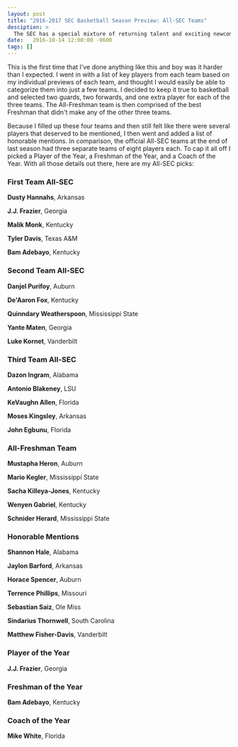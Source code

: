 ```yaml
---
layout: post
title: "2016-2017 SEC Basketball Season Preview: All-SEC Teams"
desciption: >
  The SEC has a special mixture of returning talent and exciting newcomers, which makes deciding All-SEC teams quite the challenge.
date:   2016-10-14 12:00:00 -0600
tags: []
---
```

This is the first time that I've done anything like this and boy was it harder than I expected. I went in with a list of key players from each team based on my individual previews of each team, and thought I would easily be able to categorize them into just a few teams. I decided to keep it true to basketball and selected two guards, two forwards, and one extra player for each of the three teams. The All-Freshman team is then comprised of the best Freshman that didn't make any of the other three teams.

Because I filled up these four teams and then still felt like there were several players that deserved to be mentioned, I then went and added a list of honorable mentions. In comparison, the official All-SEC teams at the end of last season had three separate teams of eight players each. To cap it all off I picked a Player of the Year, a Freshman of the Year, and a Coach of the Year. With all those details out there, here are my All-SEC picks:

### First Team All-SEC

**Dusty Hannahs**, Arkansas

**J.J. Frazier**, Georgia

**Malik Monk**, Kentucky

**Tyler Davis**, Texas A&M

**Bam Adebayo**, Kentucky

### Second Team All-SEC

**Danjel Purifoy**, Auburn

**De'Aaron Fox**, Kentucky

**Quinndary Weatherspoon**, Mississippi State

**Yante Maten**, Georgia

**Luke Kornet**, Vanderbilt

### Third Team All-SEC

**Dazon Ingram**, Alabama

**Antonio Blakeney**, LSU

**KeVaughn Allen**, Florida

**Moses Kingsley**, Arkansas

**John Egbunu**, Florida

### All-Freshman Team

**Mustapha Heron**, Auburn

**Mario Kegler**, Mississippi State

**Sacha Killeya-Jones**, Kentucky

**Wenyen Gabriel**, Kentucky

**Schnider Herard**, Mississippi State

### Honorable Mentions

**Shannon Hale**, Alabama

**Jaylon Barford**, Arkansas

**Horace Spencer**, Auburn

**Terrence Phillips**, Missouri

**Sebastian Saiz**, Ole Miss

**Sindarius Thornwell**, South Carolina

**Matthew Fisher-Davis**, Vanderbilt

### Player of the Year

**J.J. Frazier**, Georgia

### Freshman of the Year

**Bam Adebayo**, Kentucky

### Coach of the Year

**Mike White**, Florida
